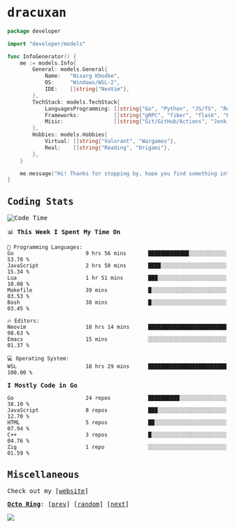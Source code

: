 <!-- Banner -->
<!--
<img src="https://i.imgur.com/mz4ym1F.png" style="max-height:550px"/>
-->


<samp>
	
<!-- Coded Intro -->
	
# dracuxan

```go
package developer

import "developer/models"

func InfoGenerator() {
	me := models.Info{
		General: models.General{
			Name:   "Nisarg Khodke",
			OS:     "Windows/WSL-2",
			IDE:    []string{"NeoVim"},
		},
		TechStack: models.TechStack{
			LanguagesProgramming: []string{"Go", "Python", "JS/TS", "Rust", "C"},
			Frameworks: 	      []string{"gRPC", "fiber", "flask", "React.js", "Next.js"},
			Misic:                []string{"Git/GitHub/Actions", "Jenkins", "Docker"},
		},
		Hobbies: models.Hobbies{
			Virtual: []string{"Valorant", "Wargames"},
			Real:    []string{"Reading", "Origami"},
		},		
	}

	me.message("Hi! Thanks for stopping by, hope you find something interesting!") 
}
```

## Coding Stats


<!--START_SECTION:waka-->
![Code Time](http://img.shields.io/badge/Code%20Time-200%20hrs%2045%20mins-blue)

📊 **This Week I Spent My Time On** 

```text
💬 Programming Languages: 
Go                       9 hrs 56 mins       █████████████░░░░░░░░░░░░   53.78 % 
JavaScript               2 hrs 50 mins       ████░░░░░░░░░░░░░░░░░░░░░   15.34 % 
Lua                      1 hr 51 mins        ███░░░░░░░░░░░░░░░░░░░░░░   10.08 % 
Makefile                 39 mins             █░░░░░░░░░░░░░░░░░░░░░░░░   03.53 % 
Bash                     38 mins             █░░░░░░░░░░░░░░░░░░░░░░░░   03.45 % 

🔥 Editors: 
Neovim                   18 hrs 14 mins      █████████████████████████   98.63 % 
Emacs                    15 mins             ░░░░░░░░░░░░░░░░░░░░░░░░░   01.37 % 

💻 Operating System: 
WSL                      18 hrs 29 mins      █████████████████████████   100.00 % 
```

**I Mostly Code in Go** 

```text
Go                       24 repos            ██████████░░░░░░░░░░░░░░░   38.10 % 
JavaScript               8 repos             ███░░░░░░░░░░░░░░░░░░░░░░   12.70 % 
HTML                     5 repos             ██░░░░░░░░░░░░░░░░░░░░░░░   07.94 % 
C++                      3 repos             █░░░░░░░░░░░░░░░░░░░░░░░░   04.76 % 
Zig                      1 repo              ░░░░░░░░░░░░░░░░░░░░░░░░░   01.59 % 
```




<!--END_SECTION:waka-->

## Miscellaneous

Check out my [[website](https://bynisarg.in/)]

[**Octo Ring**](https://octo-ring.com/):
[[prev](https://octo-ring.com/p/dracuxan/prev)]  [[random](https://octo-ring.com/p/dracuxan/random)]  [[next](https://octo-ring.com/p/dracuxan/next)]

![](https://komarev.com/ghpvc/?username=dracuxan&style=flat-square)

</samp>
